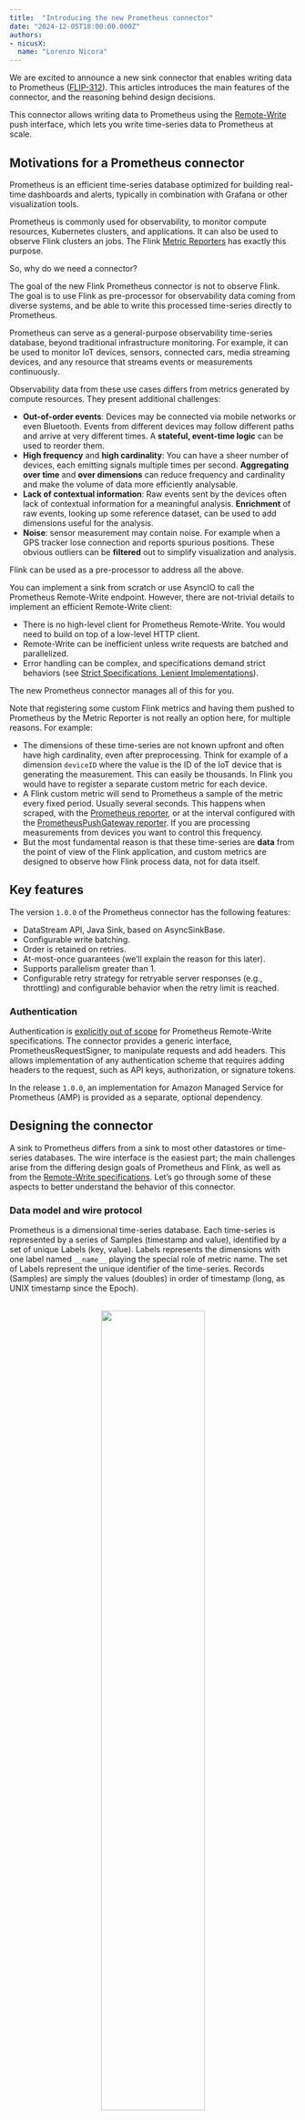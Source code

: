 ```yaml
---
title:  "Introducing the new Prometheus connector"
date: "2024-12-05T18:00:00.000Z"
authors:
- nicusX:
  name: "Lorenzo Nicora"
---
```



We are excited to announce a new sink connector that enables writing data to Prometheus ([FLIP-312](https://cwiki.apache.org/confluence/display/FLINK/FLIP-312:+Prometheus+Sink+Connector)). This articles introduces the main features of the connector, and the reasoning behind design decisions.

This connector allows writing data to Prometheus using the [Remote-Write](https://prometheus.io/docs/specs/remote_write_spec/) push interface, which lets you write time-series data to Prometheus at scale.

## Motivations for a Prometheus connector

Prometheus is an efficient time-series database optimized for building real-time dashboards and alerts, typically in combination with Grafana or other visualization tools.

Prometheus is commonly used for observability, to monitor compute resources, Kubernetes clusters, and applications. It can also be used to observe Flink clusters an jobs. The Flink [Metric Reporters](https://nightlies.apache.org/flink/flink-docs-master/docs/deployment/metric_reporters/#prometheus) has exactly this purpose.

So, why do we need a connector?

The goal of the new Flink Prometheus connector is not to observe Flink. The goal is to use Flink as pre-processor for observability data coming from diverse systems, and be able to write this processed time-series directly to Prometheus.

Prometheus can serve as a general-purpose observability time-series database, beyond traditional infrastructure monitoring. For example, it can be used to monitor IoT devices, sensors, connected cars, media streaming devices, and any resource that streams events or measurements continuously.

Observability data from these use cases differs from metrics generated by compute resources. They present additional challenges:
* **Out-of-order events**: Devices may be connected via mobile networks or even Bluetooth. Events from different devices may follow different paths and arrive at very different times. A **stateful, event-time logic** can be used to reorder them.
* **High frequency** and **high cardinality**: You can have a sheer number of devices, each emitting signals multiple times per second. **Aggregating over time** and **over dimensions** can reduce frequency and cardinality and make the volume of data more efficiently analysable.
* **Lack of contextual information**: Raw events sent by the devices often lack of contextual information for a meaningful analysis. **Enrichment** of raw events, looking up some reference dataset, can be used to add dimensions useful for the analysis.
* **Noise**: sensor measurement may contain noise. For example when a GPS tracker lose connection and reports spurious positions. These obvious outliers can be **filtered** out to simplify visualization and analysis.

Flink can be used as a pre-processor to address all the above. 

You can implement a sink from scratch or use AsyncIO to call the Prometheus Remote-Write endpoint. However, there are not-trivial details to implement an efficient Remote-Write client:
* There is no high-level client for Prometheus Remote-Write. You would need to build on top of a low-level HTTP client.
* Remote-Write can be inefficient unless write requests are batched and parallelized.
* Error handling can be complex, and specifications demand strict behaviors (see [Strict Specifications, Lenient Implementations](#strict-specifications-lenient-implementations)).

The new Prometheus connector manages all of this for you.

Note that registering some custom Flink metrics and having them pushed to Prometheus by the Metric Reporter is not really an option here, for multiple reasons. For example:
* The dimensions of these time-series are not known upfront and often have high cardinality, even after preprocessing. Think for example of a dimension `deviceID` where the value is the ID of the IoT device that is generating the measurement. This can easily be thousands. In Flink you would have to register a separate custom metric for each device.
* A Flink custom metric will send to Prometheus a sample of the metric every fixed period. Usually several seconds. This happens when scraped, with the [Prometheus reporter](https://nightlies.apache.org/flink/flink-docs-master/docs/deployment/metric_reporters/#prometheus), or at the interval configured with the [PrometheusPushGateway reporter](https://nightlies.apache.org/flink/flink-docs-master/docs/deployment/metric_reporters/#prometheuspushgateway). If you are processing measurements from devices you want to control this frequency.
* But the most fundamental reason is that these time-series are **data** from the point of view of the Flink application, and custom metrics are designed to observe how Flink process data, not for data itself.


## Key features

The version `1.0.0` of the Prometheus connector has the following features:

* DataStream API, Java Sink, based on AsyncSinkBase.
* Configurable write batching.
* Order is retained on retries.
* At-most-once guarantees (we’ll explain the reason for this later).
* Supports parallelism greater than 1.
* Configurable retry strategy for retryable server responses (e.g., throttling) and configurable behavior when the retry limit is reached.

### Authentication

Authentication is [explicitly out of scope](https://prometheus.io/docs/specs/remote_write_spec/#out-of-scope) for Prometheus Remote-Write specifications.
The connector provides a generic interface, PrometheusRequestSigner, to manipulate requests and add headers. This allows implementation of any authentication scheme that requires adding headers to the request, such as API keys, authorization, or signature tokens.

In the release `1.0.0`, an implementation for Amazon Managed Service for Prometheus (AMP) is provided as a separate, optional dependency.

## Designing the connector

A sink to Prometheus differs from a sink to most other datastores or time-series databases. The wire interface is the easiest part; the main challenges arise from the differing design goals of Prometheus and Flink, as well as from the [Remote-Write specifications](https://prometheus.io/docs/specs/remote_write_spec/). Let’s go through some of these aspects to better understand the behavior of this connector.

### Data model and wire protocol

Prometheus is a dimensional time-series database. Each time-series is represented by a series of Samples (timestamp and value), identified by a set of unique Labels (key, value). Labels represents the dimensions with one label named `__name__` playing the special role of metric name. The set of Labels represent the unique identifier of the time-series. Records (Samples) are simply the values (doubles) in order of timestamp (long, as UNIX timestamp since the Epoch).

<center>
<br/>
<img src="/img/blog/2024-12-05-introducing-new-prometheus-connector/prometheus-data-model.png" width="60%"/>
<br/>
Fig. 1 - Logical data model of the Prometheus TSDB.
</center>

The wire-protocol payload defined by the [Remote-Write specifications](https://prometheus.io/docs/specs/remote_write_spec/) allows batching in a single write request datapoints (samples) from multiple time-series, and multiple samples for each time-series. This the Protobuf definition of the single method exposed by the interface:

```
func Send(WriteRequest)

message WriteRequest {
  repeated TimeSeries timeseries = 1;
  // [...]
}

message TimeSeries {
  repeated Label labels   = 1;
  repeated Sample samples = 2;
}

message Label {
  string name  = 1;
  string value = 2;
}

message Sample {
  double value    = 1;
  int64 timestamp = 2;
}
```

The POST payload is serialized as Protobuf 3, compressed with [Snappy](https://github.com/google/snappy).

### Specifications constraints

Specifications do not impose any constraints on repeating `TimeSeries` with the same set of `Label`, but it does require strict ordering of `Sample` belonging to the same time-series (by `timestamp`) and `Label` in a single `TimeSeries` (by name).

{{< hint info >}}
The term "time-series" is overloaded, referring to both:
1. A unique series of samples in the datastore, identified by unique set of labels,
    and
2. `TimeSeries` as a block of the `WriteRequest`.

The two concepts are obviously related, but a `WriteRequest` may contain multiple `TimeSeries` elements referring to the same datastore *time-series*.
{{< /hint >}}

### Prometheus design principles vs Flink design principles

Flink is designed with a consistency-first approach. By default, any unexpected error causes the streaming job to fail and restart from the last checkpoint.

In contrast, Prometheus is designed with an availability-first approach, prioritizing fast ingestion over strict consistency. When a write request contains malformed entries, the entire request must be discarded and not retried. If you retry, Prometheus will keep rejecting your write, so there is no point of doing it. 
Additionally, samples belonging to the same time series (with the same dimensions or labels) must be written in strict timestamp order.

You may have already spotted the issue: any malformed or out-of-order samples can act as a “poison pill” unless you drop the offending request and proceed.

### Strict specifications, lenient implementations

The [Remote-Write specifications](https://prometheus.io/docs/specs/remote_write_spec/) are very strict regarding the [ordering of `Labels`](https://prometheus.io/docs/specs/remote_write_spec/#labels) within a request, the [ordering of `Samples`](https://prometheus.io/docs/specs/remote_write_spec/#ordering) belonging to the same time-series, and preventing from [retrying rejected requests](https://prometheus.io/docs/specs/remote_write_spec/#retries-backoff).

However, many Prometheus backend implementations are more lenient. They may support a limited, configurable out-of-order time window and may not enforce strict label ordering as long as other rules are followed.

As a result, a connector that strictly enforces the Remote-Write specifications may limit the user’s flexibility compared to what their specific Prometheus implementation allows.

### Error-handling and guarantees

As we have seen, the Remote-Write specifications require that certain rejected writes—specifically those related to malformed and out-of-order samples (typically 400 responses)—must not be retried. The connector has no choice but to discard the entire offending request and continue with the next record. The specifications do not define a standard response format, and there is no reliable way to automatically identify and selectively discard the offending samples.

The connector itself does not introduce out-of-order writes. Also, a `KeySelector` is provided to keyBy the stream sent to the connector to ensure the input order is not lost. Upstream of this point partitioning data correctly, identifying and resolving out-of-order data. See [User’s responsibilities](#users-responsibilities), below.

For this reason, this is an *at-most-once* connector.

If data loss is unavoidable, the best the connector can do is to make data loss very evident to the user. Each time a request is dropped, a `WARN` log is emitted, containing the endpoint’s response (which provides an indication of the issue) and incrementing counters for the number of dropped samples and requests.

Not that, when the job restarts from checkpoints, some duplicate writes inevitably happen and they are discarded. As a user, you can safely ignore them.


### Scaling writes: batching, parallelizing, and ordering

There are two ways to scale write throughput to Prometheus: batching multiple samples into a single write request and parallelizing the writes.

Parallelizing poses challenges due to the ordering requirements imposed by Prometheus. You must ensure that all samples belonging to the same time series (defined as records with an identical set of labels) are written by the same thread. 

Additionally, max inflight request is fixed to 1 for the underlying Async Sink.

Otherwise, you risk accidental out-of-order writes, even if your data is initially in order.
The connector handles this by ensuring that writes are never retried asynchronously. However, it is the user’s responsibility to partition the data before reaching the sink to preserve the correct order.

### User’s responsibilities

As always, giving users more control also brings more responsibility. Since the actual ordering constraints depend on the specific Prometheus backend implementation, the connector grants users the freedom (and the responsibility) to ensure they are sending valid data.

If the data is invalid, Prometheus will reject the write request, and the Flink job will continue. Logs and metrics will indicate that something is wrong.

In particular, it is the user’s responsibility to correctly partition the data within the Flink application and upstream so that the order per time series is maintained. Failing to do so will result in some data being dropped.
That said, dropping a few data points is generally not an issue for observability use cases (if your use case requires zero data loss, you should probably consider a different time-series database). Additionally, we’ve observed that some Prometheus backends may occasionally drop writes, even when they are rigorously sent in order—especially when writing at high parallelism and pushing throughput to the limits of the backend resources.

## Testing the connector 

Testing the connector posed some interesting challenges. Beyond typical unit test coverage, we implemented several “integration tests” to examine the stack of the error handler, retry policy, and HTTP client together. However, the most challenging aspect was testing behavior under error conditions and at scale. We quickly realized there was no simple way to test many of these error conditions automatically using a containerized Prometheus, especially not at scale.

We decided to prioritize a manual testing plan, covering over 40 combinations of configurations and error conditions. We ran tests with Prometheus in Docker, and with Amazon Managed Service for Apache Flink and Amazon Managed Service for Prometheus to easily test at scale.

In particular, the unhappy scenarios that have been tested include:
* Malformed (label names violating the specifications), and out of order writes.
* Restart from savepoint and from checkpoint.
* Behavior under backpressure, simulated exceeding the destination Prometheus quota, letting the connector retrying forever after being throttled.
* Maximum number of retries is exceeded, also simulated via Prometheus throttling, but with a low maximum reties. The connector behavior in this case is configurable, so both “fail” (job fails and restart) and “discard and continue” behaviors have been tested.
* Remote-write endpoint is not reachable.
* Remote-write authentication fails.
* Inconsistent configuration, such as (numeric) parameters outside the expected range.

To facilitate testing we created a data generator, a separate Flink application, capable of generating semi-random data and of introducing specific errors, like out-of-order samples. The generator can also produce a high volume of data for load and stress testing.  One aspect of the test harness requiring special attention was not loosing ordering. For example, we used Kafka between the generator and the writer application. Kinesis was not an option due to its lack of strict ordering guarantees.

Finally, the connector was also stress-tested, writing up to 1,000,000 samples per second with 1,000,000 cardinality (distinct time-series). 1 million is where we stopped testing, not a limit of the connector itself. This throughput has been achieved with parallelism between 24 and 32, depending on the number of samples per input record. Obviously, your mileage may vary, depending on your Prometheus backend, the samples per record,and the number of dimensions.

## Future improvements

There are a couple of obvious improvements for future releases:
1. Table API/SQL support
2. Optional validation of input data

Both these features have been actually considered in the first release, but excluded due to the challenges that would pose. Let's go through some of these considerations.

### Consideration about Table API /SQL interface

The structure of the record that Prometheus expects is hierarchical. A `TimeSeries` contains multiple `Labels` (key-value pairs, which essentially form the primary key of the record), and multiple `Samples`, which hold the actual measurement `value` and the `timestamps`. The maximum number of `Labels` depends on the Prometheus implementation, and a `TimeSeries` can have tens of `Labels`. Additionally, a single `TimeSeries` record can contain hundreds of `Samples`.

This type of structured record is not easily represented in a table abstraction. 

A user-friendly Table API implementation would require flattening this structure, imposing a reasonable limit on the number of `Labels`, and including only a single `Sample` per record. While this does not prevent the sink from batching multiple records into a single write request, it would limit user flexibility and scalability.

### Considerations about data validation

Data validation would be a convenient feature, allowing to discard or send to a "dead letter queue" invalid records, before the sink attempts the write request that would be rejected by Prometheus. This would reduce data loss in case of malformed data, because Prometheus rejects the entire write request (the batch) regardless of the number of offending records.

However, validating well-formed input would come with a significant performance cost. It would require checking every `Label` with a regular expressions, and check the ordering of the list of `Labels`, on every single input records.

Additionally, checking `Sample` ordering in the sink would not allow reordering, unless you introduce some form of longer windowing that would inevitably increase latency. If latency is not a problem, some form of reordering can be implemented by the user, upstream of the connector.


## List of Contributors

Lorenzo Nicora, Hong Teoh, Francisco Morillo, Karthi Thyagarajan
